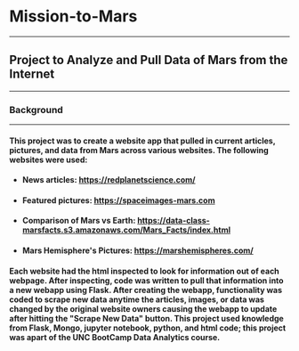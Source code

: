 # Mission-to-Mars
---
## Project to Analyze and Pull Data of Mars from the Internet
---
### Background
---
#### This project was to create a website app that pulled in current articles, pictures, and data from Mars across various websites. The following websites were used:
* #### News articles: https://redplanetscience.com/
* #### Featured pictures: https://spaceimages-mars.com
* #### Comparison of Mars vs Earth: https://data-class-marsfacts.s3.amazonaws.com/Mars_Facts/index.html
* #### Mars Hemisphere's Pictures: https://marshemispheres.com/
#### Each website had the html inspected to look for information out of each webpage. After inspecting, code was written to pull that information into a new webapp using Flask. After creating the webapp, functionality was coded to scrape new data anytime the articles, images, or data was changed by the original website owners causing the webapp to update after hitting the "Scrape New Data" button. This project used knowledge from Flask, Mongo, jupyter notebook, python, and html code; this project was apart of the UNC BootCamp Data Analytics course. 
